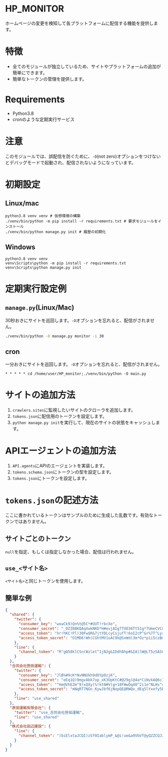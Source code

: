 # HP_MONITOR
ホームページの変更を検知して各プラットフォームに配信する機能を提供します。

# 特徴
* 全てのモジュールが独立しているため、サイトやプラットフォームの追加が簡単にできます。
* 簡単なトークンの管理を提供します。

# Requirements
* Python3.8
* cronのような定期実行サービス

# 注意
このモジュールでは、誤配信を防ぐために、`-O`(not zero)オプションをつけないとデバッグモードで起動され、配信されないようになっています。

# 初期設定
## Linux/mac
```shell script
python3.8 venv venv # 仮想環境の構築
./venv/bin/python -m pip install -r requirements.txt # 要求モジュールをインストール
./venv/bin/python manage.py init # 履歴の初期化
```
## Windows
```batchfile
python3.8 venv venv
venv\Scripts\python -m pip install -r requirements.txt
venv\Scripts\python manage.py init
```

# 定期実行設定例
## `manage.py`(Linux/Mac)
30秒おきにサイトを巡回します。`-O`オプションを忘れると、配信がされません。
```bash
./venv/bin/python -O manage.py monitor -i 30
```

## cron
一分おきにサイトを巡回します。`-O`オプションを忘れると、配信がされません。
```text
* * * * * cd /home/user/HP_monitor;./venv/bin/python -O main.py
```

# サイトの追加方法

1. `crawlers.sites`に監視したいサイトのクローラを追加します。
2. `tokens.json`に配信用のトークンを設定します。
3. `python manage.py init`を実行して、現在のサイトの状態をキャッシュします。

# APIエージェントの追加方法

1. `API.agents`にAPIのエージェントを実装します。
2. `tokens.schema.json`にトークンの型を設定します。
3. `tokens.json`にトークンを設定します。

# `tokens.json`の記述方法
ここに書かれているトークンはサンプルのために生成した乱数です。有効なトークンではありません。

## サイトごとのトークン
`null`を指定、もしくは指定しなかった場合、配信は行われません。

## `use_<サイト名>`
`<サイト名>`と同じトークンを使用します。

## 簡単な例
```json
{
  "shared": {
    "twitter": {
      "consumer_key": "wxwCk9)Qn%t@5C*#UUT!rbcXe",
      "consumer_secret": "_OZIB8KQAqXwkNKD*H#evjAIg7TOO36Tt51g*7UmeCVC&K6i!2",
      "access_token": "hr!hKC!Pl)30Fw$R&7jtYDLcyCsjufT!6oI2cP^&r%7T^LyxEg",
      "access_token_secret": "O1MD6!Wh(CGhtMV1uAC9k@SxWd(3m*Oz*p1i5czBmO1!f"
    },
    "line": {
      "channel_token": "R^gQ58klCSn(Wzlet^1jN2g&IDdh8hp#&IAllW@LT5z5ASCnMxf5$_B8e)QEAs00W3@$ncQv8Uzec#%Qy)lcWeaz7^CFe5X!)@T&$yV25GXhB!5+rg3w%whRhHKKnIo7M!dIJQ_qbvfC#Q*bmNZKAn9ne76KyYzPMrjLih3ycAS%"
    }
  },
  "合同会社笹田運輸": {
    "twitter": {
      "consumer_key": "JlB%#9cK*NvNNUkh9dOYpOzjK",
      "consumer_secret": "eEq1Q)9mgvAbk7op_xK3UpKtC#@29g)@4a*CiNvkAQ6c1cq9RE",
      "access_token": "^He@VhEZm^9)xQXy(%!ktN#V(g+18FWwQq40^2i1e^NLHs^4Ox",
      "access_token_secret": "mNqRT7NGn_KywJbf6jNopQE@RWQx_dEq5lYxefy5BgLMc"
    },
    "line": "use_shared"
  },
  "原田運輸有限会社": {
    "twitter": "use_合同会社笹田運輸",
    "line": "use_shared"
  },
  "株式会社田辺建設": {
    "line": {
      "channel_token": ")biElxtaJCQI)zSf0IablymP_&@i!ue&a9VbVf@yQZZCQJzWLV!7F!^$gUgy%xdBvh1rCNp)LBPv1qXOp(lK)BmBy7ZYXbqIdVt6fYkyTJFkScmUmzkU7oZlaK()@G)icr*(x*W9R&#^xEH5L8Fc7N*kq9hBb^0muTH5wSjWQ+2X"
    }
  }
}
```
